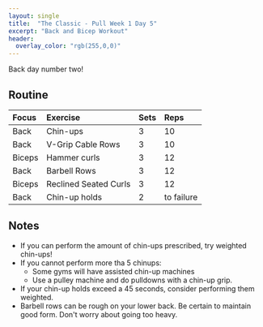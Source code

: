 ```yaml
---
layout: single
title:  "The Classic - Pull Week 1 Day 5"
excerpt: "Back and Bicep Workout"
header:
  overlay_color: "rgb(255,0,0)"
---
```

Back day number two!

## Routine

| Focus | Exercise | Sets | Reps |
|:-|:-|:-|:-|
|Back|Chin-ups|3|10|
|Back|V-Grip Cable Rows|3|10|
|Biceps|Hammer curls|3|12|
|Back|Barbell Rows|3|12|
|Biceps|Reclined Seated Curls|3|12|
|Back|Chin-up holds|2|to failure|

## Notes

- If you can perform the amount of chin-ups prescribed, try weighted chin-ups!
- If you cannot perform more tha 5 chinups:
  - Some gyms will have assisted chin-up machines
  - Use a pulley machine and do pulldowns with a chin-up grip.
- If your chin-up holds exceed a 45 seconds, consider performing them weighted.
- Barbell rows can be rough on your lower back. Be certain to maintain good form. Don't worry about going too heavy.
